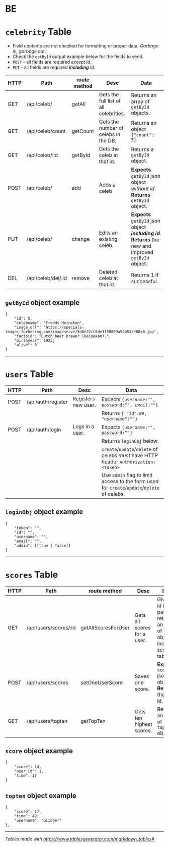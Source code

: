 # BE


# `celebrity` Table

- Field contents are not checked for formatting or proper data. *Garbage in, garbage out.*
- Check the `getById` output example below for the fields to send.
- `POST` - all fields are required *except id*.
- `PUT` - all fields are required ***including*** *id*.

| HTTP | Path               | route method | Desc                                   | Data|
|-|-|-|-|-|
| GET  | /api/celeb/        | getAll       | Gets the full list of all celebrities. | Returns an array of `getById` objects.|
| GET  | /api/celeb/count   | getCount     | Gets the number of celebs in the DB.   | Returns an object `{"count": 5}`|
| GET  | /api/celeb/:id     | getById      | Gets the celeb at that id.             | Returns a `getById` object.|
| POST | /api/celeb/        | add          | Adds a celeb | **Expects** `getById` json object *without id*. **Returns** `getById` object.|
| PUT  | /api/celeb/        | change       | Edits an existing celeb. | **Expects** `getById` json object ***including id***. **Returns** the new and improved `getById` object.||
| DEL  | /api/celeb/del/:id | remove       | Deleted celeb at that id.              | Returns 1 if successful.|||||||


## `getById` object example

```
{
	"id": 5,
	"celebname": "Freddy Heineken",
	"image_url": "https://specials-images.forbesimg.com/imageserve/5d8e22cc6de3150009a54b53/960x0.jpg",
	"factoid": "Dutch beer brewer (Heineken).",
	"birthyear": 1923,
	"alive": 0
}
```
---

# `users` Table

| HTTP | Path               | Desc                                   | Data|
|-|-|-|-|
| POST | /api/auth/register | Registers new user. | Expects `{username:"", password:"", email:""}`|
||||Returns `{ "id":##, "username":""}`|
| POST | /api/auth/login    | Logs in a user.   |  Expects `{username:"", password:""}`|
||||Returns `loginObj` below.|
||||`create`/`update`/`delete` of celebs *must* have HTTP header `Authorization: <token>`|
||||Use `admin` flag to limit access to the form used for `create`/`update`/`delete` of celebs.|


## `loginObj` object example
```
{
	"token": "",
	"id": "",
	"username": "",
	"email": "",
	"admin": [[true | false]]
}
```
---

# `scores` Table

| HTTP | Path               | route method | Desc                                   | Data|
|-|-|-|-|-|
| GET  | /api/users/scores/:id| getAllScoresForUser  | Gets  all scores for a user. | Given an id in the path, returns an array of `score` objects including scores table id.|
| POST  | /api/users/scores   | setOneUserScore |  Saves one score.  | **Expects** `score` json object. **Returns** the db id.|
| GET  | /api/users/topten| getTopTen  | Gets ten highest scores. | Returns an array of `topten` objects.|

## `score` object example
```
{
	"score": 14,
	"user_id": 1,
	"time": 17
}
```

## `topten` object example
```
{
	"score": 17,
	"time": 42,
	"username": "Glibber"
},
```

---
*Tables made with https://www.tablesgenerator.com/markdown_tables#*